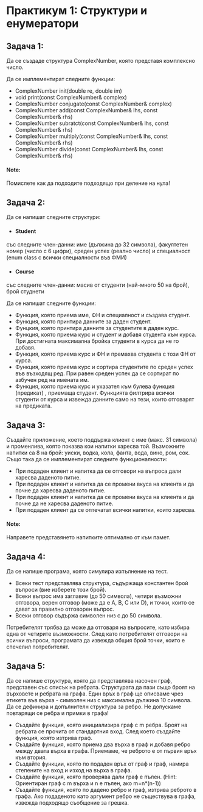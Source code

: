 # Практикум 1: Структури и енумератори
## Задача 1:
Да се създаде структура ComplexNumber, която представя комплексно число.

Да се имплементират следните функции:

 - ComplexNumber init(double re, double im)
 - void print(const ComplexNumber& complex)
 - ComplexNumber conjugate(const ComplexNumber& complex)
 - ComplexNumber add(const ComplexNumber& lhs, const ComplexNumber& rhs)
 - ComplexNumber subratct(const ComplexNumber& lhs, const ComplexNumber& rhs)
 - ComplexNumber multiply(const ComplexNumber& lhs, const ComplexNumber& rhs)
 - ComplexNumber divide(const ComplexNumber& lhs, const ComplexNumber& rhs)
   
#### Note: 
Помислете как да подходите подходящо при деление на нула!

## Задача 2:
Да се напишат следните структури:

 - #### Student
със следните член-данни: име (дължина до 32 символа), факултетен номер (число с 6 цифри), среден успех (реално число) и специалност (enum class с всички специалности във ФМИ)
- #### Course
със следните член-данни: масив от студенти (най-много 50 на брой), брой студнети

Да се напишат следните функции:

- Функция, която приема име, ФН и специалност и създава студент.
- Функция, която принтира данните за даден студент.
- Фунцкия, която принтира данните за студентите в даден курс.
- Функция, която приема курс и студент и добавя студента към курса. При достигната максимална бройка студенти в курса да не го добавя.
- Функция, която приема курс и ФН и премахва студента с този ФН от курса.
- Функция, която приема курс и сортира студентите по среден успех във възходящ ред. При равен среден успех да се сортират по азбучен ред на имената им.
- Функция, която приема курс и указател към булева функция (предикат) , приемаща студент. Функцията филтрира всички студенти от курса и извежда данните само на тези, които отговарят на предиката.

## Задача 3:
Създайте приложение, което поддържа клиент с име (макс. 31 символа) и променлива, която показва кои напитки харесва той. Възможните напитки са 8 на брой: уиски, водка, кола, фанта, вода, вино, ром, сок. Също така да се имплементират следните функционалности:

- При подаден клиент и напитка да се отговори на въпроса дали харесва даденото питие.
- При подаден клиент и напитка да се промени вкуса на клиента и да почне да харесва даденото питие.
- При подаден клиент и напитка да се промени вкуса на клиента и да почне да не харесва даденото питие.
- При подаден клиент да се отпечатат всички напитки, които харесва.
#### Note: 
Направете представянето напитките оптимално от към памет.

## Задача 4:
Да се напише програма, която симулира изпълнение на тест.

 - Всеки тест представлява структура, съдържаща константен брой въпроси (вие изберете този брой).
 - Всеки въпрос има заглавие (до 50 символа), четири възможни отговора, верен отговор (може да е A, B, C или D), и точки, които се дават за правилно отговорен въпрос.
 - Всеки отговор съдържа символен низ с до 50 символа.

Потребителят трябва да може да отговаря на въпросите, като избира една от четирите възможности. След като потребителят отговори на всички въпроси, програмата да извежда общия брой точки, които е спечелил потребителят.

## Задача 5:
Да се напише структура, която да представлява насочен граф, представен със списък на ребрата. Структурата да пази също броят на върховете и ребрата на графа. Един връх в граф ще описваме чрез етикета във върха - символен низ с максимална дължина 10 символа. Да се дефинира и допълнителн структура за ребро. Не допускаме повтарящи се ребра и примки в графа!

 - Създайте функция, която инициализира граф с m ребра. Броят на ребрата се прочита от стандартния вход. След което създайте функция, която изтрива граф.
 - Създайте функция, която приема два върха в граф и добавя ребро между двата върха в графа. Приемаме, че реброто е от първия връх към втория.
 - Създайте функции, която по подаден връх от граф и граф, намира степените на вход и изход на върха в графа.
 - Създайте функция, която проверява дали граф е пълен. (Hint: Ориентиран граф с m върха и n е пълен, ако m=n*(n-1))
 - Създайте функция, която по дадено ребро и граф, изтрива реброто в графа. Ако подаденото като аргумент ребро не съществува в графа, извежда подходящо съобщение за грешка.
